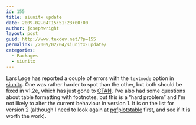 ```yaml
---
id: 155
title: siunitx update
date: 2009-02-04T15:51:23+00:00
author: josephwright
layout: post
guid: http://www.texdev.net/?p=155
permalink: /2009/02/04/siunitx-update/
categories:
  - Packages
  - siunitx
---
```

Lars Løge has reported a couple of errors with the `textmode` option in [siunitx](https://ctan.org/pkg/siunitx).  One was rather harder to spot than the other, but both should be fixed in v1.2e, which has just gone to [CTAN](https://www.ctan.org).  I've also had some questions about table formatting with footnotes, but this is a “hard problem” and I'm not likely to alter the current behaviour in version 1.  It is on the list for version 2 (although I need to look again at [pgfplotstable](https://ctan.org/pkg/pgfplots) first, and see if it is worth the work).
